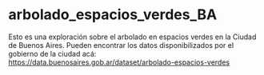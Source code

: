 # arbolado_espacios_verdes_BA

Esto es una exploración sobre el arbolado en espacios verdes en la Ciudad de Buenos Aires. Pueden encontrar los datos disponibilizados por el gobierno de la ciudad acá: https://data.buenosaires.gob.ar/dataset/arbolado-espacios-verdes
